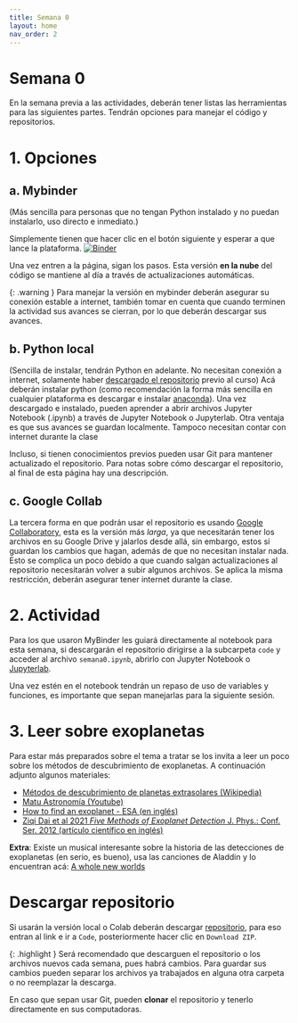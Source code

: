 ```yaml
---
title: Semana 0
layout: home
nav_order: 2
---
```


# Semana 0
En la semana previa a las actividades, deberán tener listas las herramientas para las siguientes partes. Tendrán opciones para manejar el código y repositorios.

# 1. Opciones
## a. Mybinder
(Más sencilla para personas que no tengan Python instalado y no puedan instalarlo, uso directo e inmediato.)

Simplemente tienen que hacer clic en el botón siguiente y esperar a que lance la plataforma.
[![Binder](https://mybinder.org/badge_logo.svg)](https://mybinder.org/v2/gh/LudCano/exoplanet_exploration/HEAD?labpath=code%2Fsemana0.ipynb)

Una vez entren a la página, sigan los pasos.
Esta versión **en la nube** del código se mantiene al día a través de actualizaciones automáticas.

{: .warning }
Para manejar la versión en mybinder deberán asegurar su conexión estable a internet, también tomar en cuenta que cuando terminen la actividad sus avances se cierran, por lo que deberán descargar sus avances.

## b. Python local
(Sencilla de instalar, tendrán Python en adelante. No necesitan conexión a internet, solamente haber [descargado el repositorio](repo) previo al curso)
Acá deberán instalar python (como recomendación la forma más sencilla en cualquier plataforma es descargar e instalar [anaconda](https://www.anaconda.com/download)).
Una vez descargado e instalado, pueden aprender a abrir archivos Jupyter Notebook (.ipynb) a través de Jupyter Notebook o Jupyterlab.
Otra ventaja es que sus avances se guardan localmente. Tampoco necesitan contar con internet durante la clase

Incluso, si tienen conocimientos previos pueden usar Git para mantener actualizado el repositorio. Para notas sobre cómo descargar el repositorio, al final de esta página hay una descripción.

## c. Google Collab
La tercera forma en que podrán usar el repositorio es usando [Google Collaboratory](colab.google), esta es la versión más _larga_, ya que necesitarán tener los archivos en su Google Drive y jalarlos desde allá, sin embargo, estos sí guardan los cambios que hagan, además de que no necesitan instalar nada. Esto se complica un poco debido a que cuando salgan actualizaciones al repositorio necesitarán volver a subir algunos archivos.
Se aplica la misma restricción, deberán asegurar tener internet durante la clase.

# 2. Actividad
Para los que usaron MyBinder les guiará directamente al notebook para esta semana, si descargarán el repositorio dirigirse a la subcarpeta `code` y acceder al archivo `semana0.ipynb`, abrirlo con Jupyter Notebook o [Jupyterlab](https://jupyterlab.readthedocs.io/en/stable/getting_started/starting.html).

Una vez estén en el notebook tendrán un repaso de uso de variables y funciones, es importante que sepan manejarlas para la siguiente sesión.

# 3. Leer sobre exoplanetas
Para estar más preparados sobre el tema a tratar se los invita a leer un poco sobre los métodos de descubrimiento de exoplanetas. A continuación adjunto algunos materiales:
 - [Métodos de descubrimiento de planetas extrasolares (Wikipedia)](https://es.wikipedia.org/wiki/Métodos_de_detección_de_planetas_extrasolares)
 - [Matu Astronomía (Youtube)](https://www.youtube.com/watch?v=sGV98pgAG6k)
 - [How to find an exoplanet - ESA (en inglés)](https://www.esa.int/Science_Exploration/Space_Science/Exoplanets/How_to_find_an_exoplanet)
 - [Ziqi Dai et al 2021 _Five Methods of Exoplanet Detection_ J. Phys.: Conf. Ser. 2012 (artículo científico en inglés)](https://iopscience.iop.org/article/10.1088/1742-6596/2012/1/012135/pdf)

**Extra**: Existe un musical interesante sobre la historia de las detecciones de exoplanetas (en serio, es bueno), usa las canciones de Aladdin y lo encuentran acá: [A whole new worlds](https://www.youtube.com/watch?v=gai8dMA19Sw)

# Descargar repositorio
Si usarán la versión local o Colab deberán descargar [repositorio](repo), para eso entran al link e ir a `Code`, posteriormente hacer clic en `Download ZIP`.

{: .highlight }
Será recomendado que descarguen el repositorio o los archivos nuevos cada semana, pues habrá cambios. Para guardar sus cambios pueden separar los archivos ya trabajados en alguna otra carpeta o no reemplazar la descarga.



En caso que sepan usar Git, pueden **clonar** el repositorio y tenerlo directamente en sus computadoras.

[repo]: https://github.com/LudCano/exoplanet_exploration
